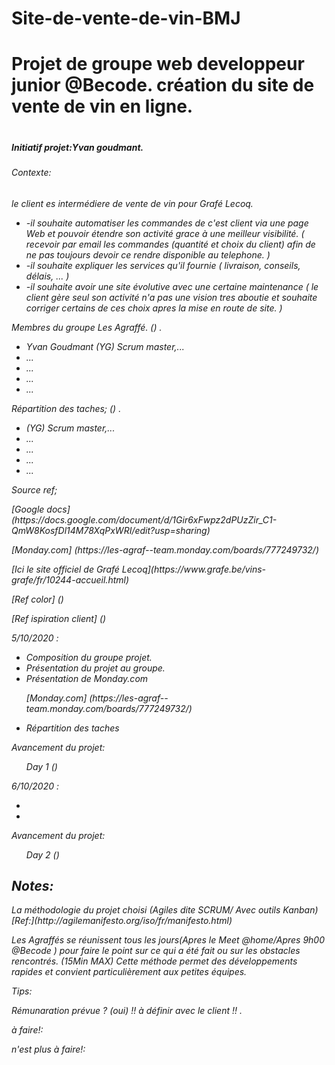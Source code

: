 # Site-de-vente-de-vin-BMJ

<h1>Projet de groupe web developpeur junior @Becode. création du site de vente de vin en ligne.<h1>

<h5>Initiatif projet:Yvan goudmant.</h5>

<h6>Contexte:<h6>
  <p>le client es intermédiere de vente de vin pour Grafé Lecoq.</p>
  <ul>
    <li>-il souhaite automatiser les commandes de c'est client via une page Web et pouvoir étendre son activité grace à une meilleur visibilité.
    ( recevoir par email les commandes (quantité et choix du client)  afin de ne pas toujours devoir ce rendre disponible au telephone. ) 
    </li>
    <li>-il souhaite expliquer les services qu'il fournie ( livraison, conseils, délais, ... ) 
    </li>
    <li>-il souhaite avoir une site évolutive avec une certaine maintenance 
    ( le client gère seul son activité n'a pas une vision tres aboutie et souhaite corriger certains de ces choix apres la mise en route de site. ) 
    </li> 
  </ul>
  
  


<p>Membres du groupe Les Agraffé. () .</p>
  <ul>
    <li>Yvan Goudmant (YG) Scrum master,...</li>
    <li>...</li>
    <li>...</li>
    <li>...</li>
    <li>...</li>
  </ul>
  
  
  
<p>Répartition des taches; () .<p>
  <ul>
    <li>(YG) Scrum master,...</li>
    <li>...</li>
    <li>...</li>
    <li>...</li>
    <li>...</li>
  </ul>
  

<p>Source ref; </p>

<p>[Google docs] (https://docs.google.com/document/d/1Gir6xFwpz2dPUzZir_C1-QmW8KosfDl14M78XqPxWRI/edit?usp=sharing)</p>
<p>[Monday.com] (https://les-agraf--team.monday.com/boards/777249732/)</p>
<p>[Ici le site officiel de Grafé Lecoq](https://www.grafe.be/vins-grafe/fr/10244-accueil.html)</p>
<p>[Ref color] ()</p>
<p>[Ref ispiration client] () </p>







<p>5/10/2020 :</p>
  <div checklisteday1>
    <ul>
      <li>Composition du groupe projet.</li>
      <li>Présentation du projet au groupe.</li>
      <li>Présentation de Monday.com <p>[Monday.com] (https://les-agraf--team.monday.com/boards/777249732/)</p></li>
      <li>Répartition des taches</li>
    </ul>
  
<p>Avancement du projet:</p>
  <ul>
    <il>Day 1 ()</li>
  </ul>
  
  
<p>6/10/2020 :</p>
  <div checlisteday2>
    <ul>
      <li></li>
      <li></li>
    </ul>
  
<p>Avancement du projet:</p> 
  <ul>
    <il>Day 2 ()</li>
  </ul>





<h2>Notes:</h2>
  <p>La méthodologie du projet choisi (Agiles dite SCRUM/ Avec outils Kanban)
  [Ref:](http://agilemanifesto.org/iso/fr/manifesto.html)</p>
  <p> Les Agraffés se réunissent tous les jours(Apres le Meet @home/Apres 9h00 @Becode ) pour faire le point sur ce qui a été fait ou sur les obstacles rencontrés. (15Min MAX) Cette méthode permet des développements rapides et convient particulièrement aux petites équipes.</p>
  
  

<p>Tips:</p>
  <p> Rémunaration prévue ? (oui) !! à définir avec le client !! .</p>

<p>à faire!: </p>

<p>n'est plus à faire!:</p>


  

